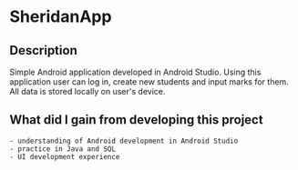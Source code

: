 # SheridanApp

## Description

Simple Android application developed in Android Studio. Using this application user can log in, create new students and input marks for them. All data is stored locally on user's device. 

## What did I gain from developing this project 

    
    - understanding of Android development in Android Studio
    - practice in Java and SQL 
    - UI development experience
     
